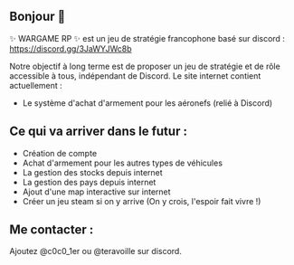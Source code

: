 ## Bonjour 👋
 ✨ WARGAME RP ✨ est un jeu de stratégie francophone basé sur discord :  
 https://discord.gg/3JaWYJWc8b  

 Notre objectif à long terme est de proposer un jeu de stratégie et de rôle accessible à tous, indépendant de Discord. Le site internet contient actuellement :
- Le système d'achat d'armement pour les aéronefs (relié à Discord)

## Ce qui va arriver dans le futur :  
- Création de compte
- Achat d'armement pour les autres types de véhicules
- La gestion des stocks depuis internet  
- La gestion des pays depuis internet
- Ajout d'une map interactive sur internet
- Créer un jeu steam si on y arrive (On y crois, l'espoir fait vivre !)

## Me contacter :  
Ajoutez @c0c0_1er ou @teravoille sur discord.

<!--
Zone commentaire :



-->
